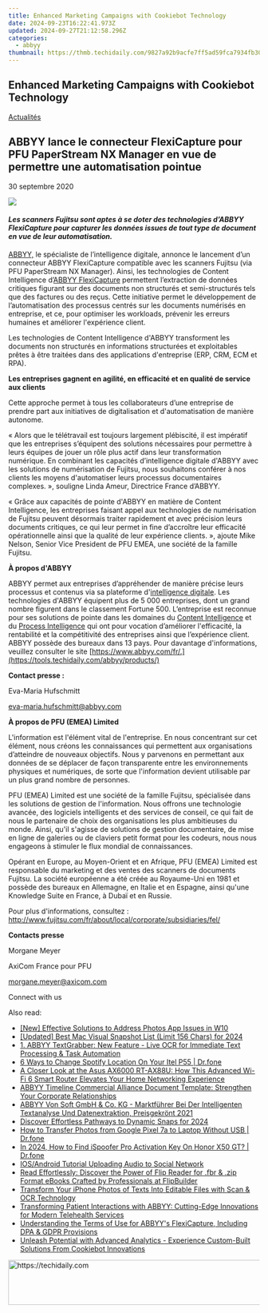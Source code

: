 ```yaml
---
title: Enhanced Marketing Campaigns with Cookiebot Technology
date: 2024-09-23T16:22:41.973Z
updated: 2024-09-27T21:12:58.296Z
categories:
  - abbyy
thumbnail: https://thmb.techidaily.com/9827a92b9acfe7ff5ad59fca7934fb301cf15e62dfa6be6fe2bedc9f0e414ea5.jpg
---
```


## Enhanced Marketing Campaigns with Cookiebot Technology

[Actualités](https://tools.techidaily.com/abbyy/products/)

## ABBYY lance le connecteur FlexiCapture pour PFU PaperStream NX Manager en vue de permettre une automatisation pointue

30 septembre 2020

![](https://content.abbyy.com/-/media/project/abbyy/abbyy/branchtemplates/shutterstock_1272462163_1296-x-729.jpg?h=729&iar=0&w=1296)

#### _Les scanners Fujitsu sont aptes à se doter des technologies d’ABBYY FlexiCapture pour capturer les données issues de tout type de document en vue de leur automatisation._

[ABBYY,](https://tools.techidaily.com/abbyy/products/) le spécialiste de l’intelligence digitale, annonce le lancement d’un connecteur ABBYY FlexiCapture compatible avec les scanners Fujitsu (via PFU PaperStream NX Manager). Ainsi, les technologies de Content Intelligence d’[ABBYY FlexiCapture](https://tools.techidaily.com/abbyy/products/) permettent l’extraction de données critiques figurant sur des documents non structurés et semi-structurés tels que des factures ou des reçus. Cette initiative permet le développement de l’automatisation des processus centrés sur les documents numérisés en entreprise, et ce, pour optimiser les workloads, prévenir les erreurs humaines et améliorer l'expérience client.

Les technologies de Content Intelligence d'ABBYY transforment les documents non structurés en informations structurées et exploitables prêtes à être traitées dans des applications d'entreprise (ERP, CRM, ECM et RPA).

**Les entreprises gagnent en agilité, en efficacité et en qualité de service aux clients**

Cette approche permet à tous les collaborateurs d’une entreprise de prendre part aux initiatives de digitalisation et d'automatisation de manière autonome.

« Alors que le télétravail est toujours largement plébiscité, il est impératif que les entreprises s’équipent des solutions nécessaires pour permettre à leurs équipes de jouer un rôle plus actif dans leur transformation numérique. En combinant les capacités d’intelligence digitale d'ABBYY avec les solutions de numérisation de Fujitsu, nous souhaitons conférer à nos clients les moyens d'automatiser leurs processus documentaires complexes. », souligne Linda Ameur, Directrice France d’ABBYY.

« Grâce aux capacités de pointe d'ABBYY en matière de Content Intelligence, les entreprises faisant appel aux technologies de numérisation de Fujitsu peuvent désormais traiter rapidement et avec précision leurs documents critiques, ce qui leur permet in fine d’accroître leur efficacité opérationnelle ainsi que la qualité de leur expérience clients. », ajoute Mike Nelson, Senior Vice President de PFU EMEA, une société de la famille Fujitsu.

**À propos d'ABBYY**

ABBYY permet aux entreprises d’appréhender de manière précise leurs processus et contenus via sa plateforme d'[intelligence digitale](https://tools.techidaily.com/abbyy/products/). Les technologies d'ABBYY équipent plus de 5 000 entreprises, dont un grand nombre figurent dans le classement Fortune 500\. L’entreprise est reconnue pour ses solutions de pointe dans les domaines du [Content Intelligence](https://tools.techidaily.com/abbyy/products/) et du [Process Intelligence](https://tools.techidaily.com/abbyy/products/) qui ont pour vocation d’améliorer l'efficacité, la rentabilité et la compétitivité des entreprises ainsi que l’expérience client. ABBYY possède des bureaux dans 13 pays. Pour davantage d'informations, veuillez consulter le site [https://www.abbyy.com/fr/.](https://tools.techidaily.com/abbyy/products/)

**Contact presse :**

Eva-Maria Hufschmitt

[eva-maria.hufschmitt@abbyy.com](https://tools.techidaily.com/abbyy/products/)

**À propos de PFU (EMEA) Limited**

L'information est l'élément vital de l'entreprise. En nous concentrant sur cet élément, nous créons les connaissances qui permettent aux organisations d’atteindre de nouveaux objectifs. Nous y parvenons en permettant aux données de se déplacer de façon transparente entre les environnements physiques et numériques, de sorte que l'information devient utilisable par un plus grand nombre de personnes.

PFU (EMEA) Limited est une société de la famille Fujitsu, spécialisée dans les solutions de gestion de l'information. Nous offrons une technologie avancée, des logiciels intelligents et des services de conseil, ce qui fait de nous le partenaire de choix des organisations les plus ambitieuses du monde. Ainsi, qu'il s'agisse de solutions de gestion documentaire, de mise en ligne de galeries ou de claviers petit format pour les codeurs, nous nous engageons à stimuler le flux mondial de connaissances.

Opérant en Europe, au Moyen-Orient et en Afrique, PFU (EMEA) Limited est responsable du marketing et des ventes des scanners de documents Fujitsu. La société européenne a été créée au Royaume-Uni en 1981 et possède des bureaux en Allemagne, en Italie et en Espagne, ainsi qu'une Knowledge Suite en France, à Dubaï et en Russie.

Pour plus d'informations, consultez : <http://www.fujitsu.com/fr/about/local/corporate/subsidiaries/fel/>

**Contacts presse**

Morgane Meyer

AxiCom France pour PFU 

[morgane.meyer@axicom.com](https://tools.techidaily.com/abbyy/products/)

Connect with us

<ins class="adsbygoogle"
     style="display:block"
     data-ad-format="autorelaxed"
     data-ad-client="ca-pub-7571918770474297"
     data-ad-slot="1223367746"></ins>

<ins class="adsbygoogle"
     style="display:block"
     data-ad-client="ca-pub-7571918770474297"
     data-ad-slot="8358498916"
     data-ad-format="auto"
     data-full-width-responsive="true"></ins>

<span class="atpl-alsoreadstyle">Also read:</span>
<div><ul>
<li><a href="https://fox-friendly.techidaily.com/new-effective-solutions-to-address-photos-app-issues-in-w10/"><u>[New] Effective Solutions to Address Photos App Issues in W10</u></a></li>
<li><a href="https://visual-screen-recording.techidaily.com/updated-best-mac-visual-snapshot-list-limit-156-chars-for-2024/"><u>[Updated] Best Mac Visual Snapshot List (Limit 156 Chars) for 2024</u></a></li>
<li><a href="https://discover-advanced.techidaily.com/1-abbyy-textgrabber-new-feature-live-ocr-for-immediate-text-processing-and-task-automation/"><u>1. ABBYY TextGrabber: New Feature - Live OCR for Immediate Text Processing & Task Automation</u></a></li>
<li><a href="https://location-fake.techidaily.com/6-ways-to-change-spotify-location-on-your-itel-p55-drfone-by-drfone-virtual-android/"><u>6 Ways to Change Spotify Location On Your Itel P55 | Dr.fone</u></a></li>
<li><a href="https://buynow-reviews.techidaily.com/a-closer-look-at-the-asus-ax6000-rt-ax88u-how-this-advanced-wi-fi-6-smart-router-elevates-your-home-networking-experience/"><u>A Closer Look at the Asus AX6000 RT-AX88U: How This Advanced Wi-Fi 6 Smart Router Elevates Your Home Networking Experience</u></a></li>
<li><a href="https://discover-advanced.techidaily.com/abbyy-timeline-commercial-alliance-document-template-strengthen-your-corporate-relationships/"><u>ABBYY Timeline Commercial Alliance Document Template: Strengthen Your Corporate Relationships</u></a></li>
<li><a href="https://discover-advanced.techidaily.com/abbyy-von-soft-gmbh-and-co-kg-marktfuhrer-bei-der-intelligenten-textanalyse-und-datenextraktion-preisgekront-2021/"><u>ABBYY Von Soft GmbH & Co. KG - Marktführer Bei Der Intelligenten Textanalyse Und Datenextraktion, Preisgekrönt 2021</u></a></li>
<li><a href="https://snapchat-videos.techidaily.com/discover-effortless-pathways-to-dynamic-snaps-for-2024/"><u>Discover Effortless Pathways to Dynamic Snaps for 2024</u></a></li>
<li><a href="https://android-transfer.techidaily.com/how-to-transfer-photos-from-google-pixel-7a-to-laptop-without-usb-drfone-by-drfone-transfer-from-android-transfer-from-android/"><u>How to Transfer Photos from Google Pixel 7a to Laptop Without USB | Dr.fone</u></a></li>
<li><a href="https://review-topics.techidaily.com/in-2024-how-to-find-ispoofer-pro-activation-key-on-honor-x50-gt-drfone-by-drfone-virtual-android/"><u>In 2024, How to Find iSpoofer Pro Activation Key On Honor X50 GT? | Dr.fone</u></a></li>
<li><a href="https://facebook-clips.techidaily.com/iosandroid-tutorial-uploading-audio-to-social-network/"><u>IOS/Android Tutorial Uploading Audio to Social Network</u></a></li>
<li><a href="https://fox-triigers.techidaily.com/read-effortlessly-discover-the-power-of-flip-reader-for-fbr-and-zip-format-ebooks-crafted-by-professionals-at-flipbuilder/"><u>Read Effortlessly: Discover the Power of Flip Reader for .fbr & .zip Format eBooks Crafted by Professionals at FlipBuilder</u></a></li>
<li><a href="https://discover-advanced.techidaily.com/transform-your-iphone-photos-of-texts-into-editable-files-with-scan-and-ocr-technology/"><u>Transform Your iPhone Photos of Texts Into Editable Files with Scan & OCR Technology</u></a></li>
<li><a href="https://discover-advanced.techidaily.com/transforming-patient-interactions-with-abbyy-cutting-edge-innovations-for-modern-telehealth-services/"><u>Transforming Patient Interactions with ABBYY: Cutting-Edge Innovations for Modern Telehealth Services</u></a></li>
<li><a href="https://discover-advanced.techidaily.com/understanding-the-terms-of-use-for-abbyys-flexicapture-including-dpa-and-gdpr-provisions/"><u>Understanding the Terms of Use for ABBYY's FlexiCapture, Including DPA & GDPR Provisions</u></a></li>
<li><a href="https://discover-advanced.techidaily.com/unleash-potential-with-advanced-analytics-experience-custom-built-solutions-from-cookiebot-innovations/"><u>Unleash Potential with Advanced Analytics - Experience Custom-Built Solutions From Cookiebot Innovations</u></a></li>
</ul></div>

<!-- affiliate ads begin -->
<a href="https://ephamedtechinc.pxf.io/c/5597632/2137210/26400" target="_top" id="2137210">
  <img src="//a.impactradius-go.com/display-ad/26400-2137210" border="0" alt="https://techidaily.com" width="728" height="90"/>
</a>
<img height="0" width="0" src="https://ephamedtechinc.pxf.io/i/5597632/2137210/26400" style="position:absolute;visibility:hidden;" border="0" />
<!-- affiliate ads end -->

